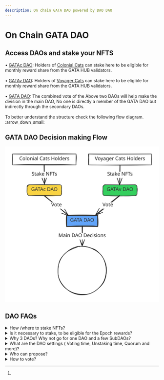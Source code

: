 ```yaml
---
description: On chain GATA DAO powered by DAO DAO
---
```


# On Chain GATA DAO

## Access DAOs and stake your NFTS

• [GATAc DAO](https://daodao.zone/dao/stars19fz2t65uqlhrrznpllmmu7nzsvv3v2p4wruypthy7yjpsz5rltvqp6gjsk): Holders of [Colonial Cats](https://www.stargaze.zone/m/stars1yw4xvtc43me9scqfr2jr2gzvcxd3a9y4eq7gaukreugw2yd2f8tssqyvcm/tokens) can stake here to be eligible for monthly reward share from the GATA HUB validators.  \
\
• [GATAv DAO](https://daodao.zone/dao/stars1t5kx0emmfep57u8g6dupd6zs6z58v39zky852gm58lj3nwpuexuq0krw0c):  Holders of [Voyager Cats](https://www.stargaze.zone/m/voyagercats/tokens) can stake here to be eligible for monthly reward share from the GATA HUB validators.\
\
• [GATA DAO](https://daodao.zone/dao/stars1v9yezwju74fyjkjrzh7j90y5ga9xg2ulzft0z69nmtlh0hayvhuqnpsenf): The combined vote of the Above two DAOs will help make the division in the main DAO, No one is directly a member of the GATA DAO but indirectly through the secondary DAOs.  \
\
To better understand the structure check the following flow diagram. :arrow\_down\_small:

## GATA DAO Decision making Flow

<img src="../../.gitbook/assets/file.excalidraw (1).svg" alt="GATA DAO Decision making" class="gitbook-drawing">

## DAO FAQs

<details>

<summary>How /where to stake NFTs?</summary>

Holders of [Colonial Cats](https://www.stargaze.zone/m/stars1yw4xvtc43me9scqfr2jr2gzvcxd3a9y4eq7gaukreugw2yd2f8tssqyvcm/tokens) can stake [here ](https://daodao.zone/dao/stars19fz2t65uqlhrrznpllmmu7nzsvv3v2p4wruypthy7yjpsz5rltvqp6gjsk)to be eligible for monthly reward share from the GATA HUB validators.  \
\
&#x20;Holders of [Voyager Cats](https://www.stargaze.zone/m/voyagercats/tokens) can stake [here ](https://daodao.zone/dao/stars1t5kx0emmfep57u8g6dupd6zs6z58v39zky852gm58lj3nwpuexuq0krw0c)to be eligible for monthly reward share from the GATA HUB validators.&#x20;

* &#x20;Log[^1] in with the account you hold NFTs in.&#x20;

\
![](<../../.gitbook/assets/image (2).png>)

* Chose your wallet and connect&#x20;

![](<../../.gitbook/assets/image (2) (1).png>)

* mange your stake

&#x20;![](<../../.gitbook/assets/image (3).png>)

</details>

<details>

<summary>Is it necessary to stake, to be eligible for the Epoch rewards?</summary>

Yes.\
\
With the staking functionality finally in place, GATA is switching the distribution of GATA epoch rewards to active stakers\
\
• To continue to be eligible for monthly GATA epoch rewards, you need to stake your GATA in the DAO of the respective collection \
\
• From epoch 20 (1st April 2024) onward, only holders that staked their GATA will receive epoch rewards on distribution day

</details>

<details>

<summary>Why 3 DAOs? Why not go for one DAO and a few SubDAOs?</summary>

DAODAO doesn't support governance with/by staking of multiple NFT collections in one DAO yet. Because of this, we decided to go for separate DAOs for each collection. \
\
• The collection DAO's are the sole members of the main GATA DAO.\
\
• Therefore, holders of GATAc & GATAv vote directly on governance proposals of the Main DAO through their own DAOs & the result of each collection DAO will be passed as vote to main DAO, automatically.\


</details>

<details>

<summary>What are the DAO settings ( Voting time, Unstaking time, Quorum and more)?</summary>

• 3 days voting time&#x20;

• 5 days unstaking time&#x20;

• 10% quorum&#x20;

• 1000 STARS for proposal creation + refund in case of failed vote

</details>

<details>

<summary>Who can propose? </summary>

Any DAO member can start a governance proposal, proposal deposit is 1000 $STARS which will be refunded after the voting time.  &#x20;

</details>

<details>

<summary>How to vote?</summary>

* To be eligible for the vote, you need to have the VP before the proposal goes live.&#x20;
* If someone have the VP to vote on the proposal.&#x20;
* Voting time is 3 dyas.&#x20;
* Vote can be changed anytime during the voting time.
* All live proposal show up on the proposal tab of DAO.&#x20;

<img src="../../.gitbook/assets/image (4).png" alt="" data-size="original">

Open the proposal and vote as you deem right \


<img src="../../.gitbook/assets/image (5).png" alt="" data-size="original">

submit the transaction, approve in your wallet, you need some $STARS for gas.&#x20;

</details>

[^1]: 
